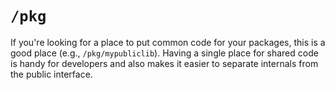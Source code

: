 # `/pkg`

If you're looking for a place to put common code for your packages, this is a good place (e.g., `/pkg/mypubliclib`). Having a single place for shared code is handy for developers and also makes it easier to separate internals from the public interface.
